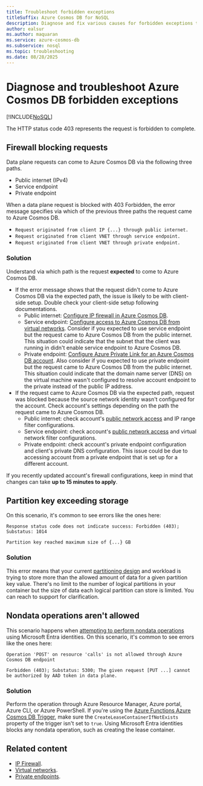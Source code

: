 ```yaml
---
title: Troubleshoot forbidden exceptions
titleSuffix: Azure Cosmos DB for NoSQL
description: Diagnose and fix various causes for forbidden exceptions that can occur when working with Azure Cosmos DB for NoSQL.
author: ealsur
ms.author: maquaran
ms.service: azure-cosmos-db
ms.subservice: nosql
ms.topic: troubleshooting
ms.date: 08/28/2025
---
```


# Diagnose and troubleshoot Azure Cosmos DB forbidden exceptions

[!INCLUDE[NoSQL](../includes/appliesto-nosql.md)]

The HTTP status code 403 represents the request is forbidden to complete.

## Firewall blocking requests

Data plane requests can come to Azure Cosmos DB via the following three paths.

- Public internet (IPv4)
- Service endpoint
- Private endpoint

When a data plane request is blocked with 403 Forbidden, the error message specifies via which of the previous three paths the request came to Azure Cosmos DB.

- `Request originated from client IP {...} through public internet.`
- `Request originated from client VNET through service endpoint.`
- `Request originated from client VNET through private endpoint.`

### Solution

Understand via which path is the request **expected** to come to Azure Cosmos DB.

- If the error message shows that the request didn't come to Azure Cosmos DB via the expected path, the issue is likely to be with client-side setup. Double check your client-side setup following documentations.
  - Public internet: [Configure IP firewall in Azure Cosmos DB](../how-to-configure-firewall.md).
  - Service endpoint: [Configure access to Azure Cosmos DB from virtual networks](../how-to-configure-vnet-service-endpoint.md). Consider if you expected to use service endpoint but the request came to Azure Cosmos DB from the public internet. This situation could indicate that the subnet that the client was running in didn't enable service endpoint to Azure Cosmos DB.
  - Private endpoint: [Configure Azure Private Link for an Azure Cosmos DB account](../how-to-configure-private-endpoints.md). Also consider if you expected to use private endpoint but the request came to Azure Cosmos DB from the public internet. This situation could indicate that the domain name server (DNS) on the virtual machine wasn't configured to resolve account endpoint to the private instead of the public IP address.
- If the request came to Azure Cosmos DB via the expected path, request was blocked because the source network identity wasn't configured for the account. Check account's settings depending on the path the request came to Azure Cosmos DB.
  - Public internet: check account's [public network access](../how-to-configure-private-endpoints.md#blocking-public-network-access-during-account-creation) and IP range filter configurations.
  - Service endpoint: check account's [public network access](../how-to-configure-private-endpoints.md#blocking-public-network-access-during-account-creation) and virtual network filter configurations.
  - Private endpoint: check account's private endpoint configuration and client's private DNS configuration. This issue could be due to accessing account from a private endpoint that is set up for a different account.

If you recently updated account's firewall configurations, keep in mind that changes can take **up to 15 minutes to apply**.

## Partition key exceeding storage

On this scenario, it's common to see errors like the ones here:

```output
Response status code does not indicate success: Forbidden (403); Substatus: 1014
```

```output
Partition key reached maximum size of {...} GB
```

### Solution

This error means that your current [partitioning design](../partitioning-overview.md#logical-partitions) and workload is trying to store more than the allowed amount of data for a given partition key value. There's no limit to the number of logical partitions in your container but the size of data each logical partition can store is limited. You can reach to support for clarification.

## Nondata operations aren't allowed

This scenario happens when [attempting to perform nondata operations](security/reference-data-plane-actions.md) using Microsoft Entra identities. On this scenario, it's common to see errors like the ones here:

```output
Operation 'POST' on resource 'calls' is not allowed through Azure Cosmos DB endpoint
```

```output
Forbidden (403); Substatus: 5300; The given request [PUT ...] cannot be authorized by AAD token in data plane.
```

### Solution

Perform the operation through Azure Resource Manager, Azure portal, Azure CLI, or Azure PowerShell.
If you're using the [Azure Functions Azure Cosmos DB Trigger](/azure/azure-functions/functions-bindings-cosmosdb-v2-trigger), make sure the `CreateLeaseContainerIfNotExists` property of the trigger isn't set to `true`. Using Microsoft Entra identities blocks any nondata operation, such as creating the lease container.

## Related content

- [IP Firewall](../how-to-configure-firewall.md).
- [Virtual networks](../how-to-configure-vnet-service-endpoint.md).
- [Private endpoints](../how-to-configure-private-endpoints.md).
